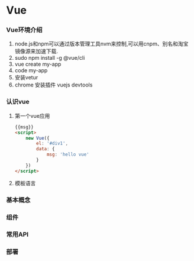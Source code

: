 # Vue

### Vue环境介绍
1. node.js和npm可以通过版本管理工具nvm来控制,可以用cnpm、别名和淘宝镜像源来加速下载.
2. sudo npm install -g @vue/cli
3. vue create my-app
4. code my-app
5. 安装vetur
6. chrome 安装插件 vuejs devtools
   
### 认识vue
1. 第一个vue应用
    ```html
    {{msg}}
    <script>
        new Vue({
            el: '#div1',
            data: {
                msg: 'hello vue'
            }
        })
    </script>
    ```
2. 模板语言
### 基本概念
### 组件
### 常用API
### 部署
